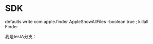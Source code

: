 # SDK

defaults write com.apple.finder AppleShowAllFiles -boolean true ; killall Finder

我是testA分支：
